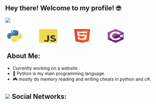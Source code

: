 ## Hey there! Welcome to my profile! :nerd_face:


<a href="https://github.com/JeanExtreme002">
  <img height="200em" src="https://github-readme-stats.vercel.app/api/top-langs/?username=vin-2-real&theme=react&layout=compact&langs_count=8"/>
</a>
<!--
<a href="https://github.com/JeanExtreme002"><img width="700em" src="https://github-readme-activity-graph.cyclic.app/graph?username=JeanExtreme002&bg_color=20232a&color=58a6ff&line=114a88&point=58a6ff&hide_border=true"/></a>
-->

<div style="display: inline_block"><br>
  <img align="center" alt="Python" height="45" width="60" src="https://raw.githubusercontent.com/devicons/devicon/master/icons/python/python-original.svg">
  &nbsp;&nbsp;&nbsp;&nbsp;&nbsp;&nbsp;&nbsp;&nbsp;&nbsp;&nbsp;
  <img align="center" alt="Javascript" height="45" width="60" src="https://raw.githubusercontent.com/devicons/devicon/master/icons/javascript/javascript-original.svg">
  &nbsp;&nbsp;&nbsp;&nbsp;&nbsp;&nbsp;&nbsp;&nbsp;&nbsp;&nbsp;
  <img align="center" alt="HTML" height="45" width="60" src="https://raw.githubusercontent.com/devicons/devicon/master/icons/html5/html5-original.svg">
  &nbsp;&nbsp;&nbsp;&nbsp;&nbsp;&nbsp;&nbsp;&nbsp;&nbsp;&nbsp;
  <img align="center" alt="C#" height="45" width="60" src="https://raw.githubusercontent.com/devicons/devicon/refs/heads/master/icons/csharp/csharp-original.svg">
  &nbsp;&nbsp;&nbsp;&nbsp;&nbsp;&nbsp;&nbsp;&nbsp;&nbsp;&nbsp;
</div>

## <img width="30" src=""> About Me:
-  Currently working on a website.
- :snake: Python is my main programming language.
- :video_game: mostly do memory reading and writing cheats in python and c#.


## <img width="30" src="https://media.giphy.com/media/LnQjpWaON8nhr21vNW/giphy.gif"> Social Networks:
<div>
  <a href="https://discord.gg/invite/" target="_blank"></a>
</div>
